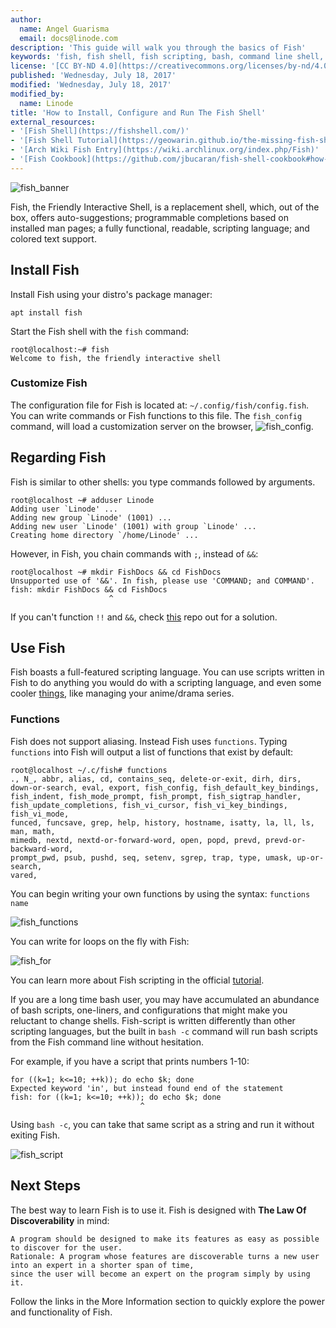 ```yaml
---
author:
  name: Angel Guarisma
  email: docs@linode.com
description: 'This guide will walk you through the basics of Fish' 
keywords: 'fish, fish shell, fish scripting, bash, command line shell, The Friendly Interactive Shell'
license: '[CC BY-ND 4.0](https://creativecommons.org/licenses/by-nd/4.0)'
published: 'Wednesday, July 18, 2017'
modified: 'Wednesday, July 18, 2017'
modified_by: 
  name: Linode
title: 'How to Install, Configure and Run The Fish Shell' 
external_resources:
- '[Fish Shell](https://fishshell.com/)'
- '[Fish Shell Tutorial](https://geowarin.github.io/the-missing-fish-shell-tutorial.html)'
- '[Arch Wiki Fish Entry](https://wiki.archlinux.org/index.php/Fish)'
- '[Fish Cookbook](https://github.com/jbucaran/fish-shell-cookbook#how-to-find-my-current-location-in-fish)'
---
```


![fish_banner](/docs/assets/fish/fish_banner.png)

Fish, the Friendly Interactive Shell, is a replacement shell, which, out of the box, offers auto-suggestions; programmable completions based on installed man pages; a fully functional, readable, scripting language; and colored text support.


## Install Fish

Install Fish using your distro's package manager: 

	apt install fish 

Start the Fish shell with the `fish` command: 

	root@localhost:~# fish
	Welcome to fish, the friendly interactive shell
	
### Customize Fish

The configuration file for Fish is located at: `~/.config/fish/config.fish`. You can write commands or Fish functions to this file. The `fish_config` command, will load a customization server on the browser, ![fish_config](/docs/assets/fish/fish_config.png).


## Regarding Fish

Fish is similar to other shells: you type commands followed by arguments. 

	root@localhost ~# adduser Linode
	Adding user `Linode' ...
	Adding new group `Linode' (1001) ...
	Adding new user `Linode' (1001) with group `Linode' ...
	Creating home directory `/home/Linode' ...

However, in Fish, you chain commands with `;`, instead of `&&`: 

	root@localhost ~# mkdir FishDocs && cd FishDocs
	Unsupported use of '&&'. In fish, please use 'COMMAND; and COMMAND'.
	fish: mkdir FishDocs && cd FishDocs
	                      ^

If you can't function `!!` and `&&`, check [this](https://github.com/fish-shell/fish-shell/wiki/Bash-Refugees) repo out for a solution.

						  
## Use Fish

Fish boasts a full-featured scripting language. You can use scripts written in Fish to do anything you would do with a scripting language, and even some cooler [things](https://github.com/onodera-punpun/neet), like managing your anime/drama series.


### Functions
Fish does not support aliasing. Instead Fish uses `functions`. Typing `functions` into Fish will output a list of functions that exist by default:


	root@localhost ~/.c/fish# functions
	., N_, abbr, alias, cd, contains_seq, delete-or-exit, dirh, dirs,
	down-or-search, eval, export, fish_config, fish_default_key_bindings,
	fish_indent, fish_mode_prompt, fish_prompt, fish_sigtrap_handler,
	fish_update_completions, fish_vi_cursor, fish_vi_key_bindings, fish_vi_mode,
	funced, funcsave, grep, help, history, hostname, isatty, la, ll, ls, man, math,
	mimedb, nextd, nextd-or-forward-word, open, popd, prevd, prevd-or-backward-word,
	prompt_pwd, psub, pushd, seq, setenv, sgrep, trap, type, umask, up-or-search,
	vared,

You can begin writing your own functions by using the syntax: `functions name`

![fish_functions](/docs/assets/fish/fish_functions.png)

You can write for loops on the fly with Fish:

![fish_for](/docs/assets/fish/fish_for.png)
 
You can learn more about Fish scripting in the official [tutorial](https://fishshell.com/docs/current/tutorial.html).
	                             
								                  
If you are a long time bash user, you may have accumulated an abundance of bash scripts, one-liners, and configurations that might make you reluctant to change shells. Fish-script is written differently than other scripting languages, but the built in `bash -c` command will run bash scripts from the Fish command line without hesitation. 

For example, if you have a script that prints numbers 1-10:

	for ((k=1; k<=10; ++k)); do echo $k; done
	Expected keyword 'in', but instead found end of the statement
	fish: for ((k=1; k<=10; ++k)); do echo $k; done
	                             ^

Using `bash -c`, you can take that same script as a string and run it without exiting Fish. 

![fish_script](/docs/assets/fish/fish_script.png)
	
	
## Next Steps 

The best way to learn Fish is to use it. Fish is designed with **The Law Of Discoverability** in mind:

	A program should be designed to make its features as easy as possible to discover for the user.
	Rationale: A program whose features are discoverable turns a new user into an expert in a shorter span of time,
	since the user will become an expert on the program simply by using it.
	
Follow the links in the More Information section to quickly explore the power and functionality of Fish.

